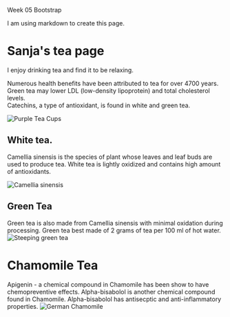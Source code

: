 Week 05 Bootstrap  

I am using markdown to create this page.

Sanja's tea page
===========

I enjoy drinking tea and find it to be relaxing.  

Numerous health benefits have been attributed to tea for over 4700 years.  
Green tea may lower LDL (low-density lipoprotein) and total cholesterol levels.  
Catechins, a type of antioxidant, is found in white and green tea.

![Purple Tea Cups ](http://upload.wikimedia.org/wikipedia/commons/thumb/0/04/Tea_cups.jpg/360px-Tea_cups.jpg)

White tea.
-------------------------------------
Camellia sinensis is the species of plant whose leaves and leaf buds are used to produce tea. White tea is lightly oxidized and contains high amount of antioxidants. 

![Camellia sinensis](http://upload.wikimedia.org/wikipedia/commons/thumb/f/f4/Tea_Plant.jpg/406px-Tea_Plant.jpg)

Green Tea
---------
Green tea is also made from Camellia sinensis with minimal oxidation during processing. Green tea best made of  2 grams of tea per 100 ml of hot water.
![Steeping green tea](http://upload.wikimedia.org/wikipedia/commons/thumb/c/cb/Tea_leaves_steeping_in_a_zhong_%C4%8Daj_05.jpg/360px-Tea_leaves_steeping_in_a_zhong_%C4%8Daj_05.jpg)

Chamomile Tea
=============
Apigenin - a chemical compound in Chamomile has been show to have chemopreventive effects.  Alpha-bisabolol is  another chemical compound found in Chamomile.  Alpha-bisabolol has antisecptic and  anti-inflammatory properties. 
![German Chamomile](http://upload.wikimedia.org/wikipedia/commons/thumb/2/26/Kamomillasaunio_%28Matricaria_recutita%29.JPG/325px-Kamomillasaunio_%28Matricaria_recutita%29.JPG)